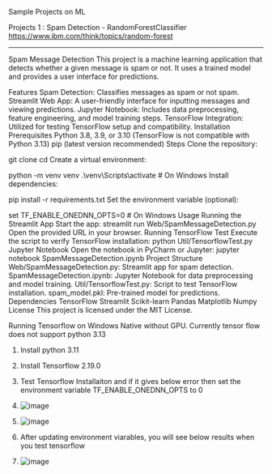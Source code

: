 Sample Projects on ML

Projects 1 : Spam Detection - RandomForestClassifier https://www.ibm.com/think/topics/random-forest

<hr></hr>
Spam Message Detection
This project is a machine learning application that detects whether a given message is spam or not. It uses a trained model and provides a user interface for predictions.


Features
Spam Detection: Classifies messages as spam or not spam.
Streamlit Web App: A user-friendly interface for inputting messages and viewing predictions.
Jupyter Notebook: Includes data preprocessing, feature engineering, and model training steps.
TensorFlow Integration: Utilized for testing TensorFlow setup and compatibility.
Installation
Prerequisites
Python 3.8, 3.9, or 3.10 (TensorFlow is not compatible with Python 3.13)
pip (latest version recommended)
Steps
Clone the repository:


git clone <repository-url>
cd <repository-folder>
Create a virtual environment:


python -m venv venv
.\venv\Scripts\activate  # On Windows
Install dependencies:


pip install -r requirements.txt
Set the environment variable (optional):


set TF_ENABLE_ONEDNN_OPTS=0  # On Windows
Usage
Running the Streamlit App
Start the app:
streamlit run Web/SpamMessageDetection.py
Open the provided URL in your browser.
Running TensorFlow Test
Execute the script to verify TensorFlow installation:
python Util/TensorflowTest.py
Jupyter Notebook
Open the notebook in PyCharm or Jupyter:
jupyter notebook SpamMessageDetection.ipynb
Project Structure
Web/SpamMessageDetection.py: Streamlit app for spam detection.
SpamMessageDetection.ipynb: Jupyter Notebook for data preprocessing and model training.
Util/TensorflowTest.py: Script to test TensorFlow installation.
spam_model.pkl: Pre-trained model for predictions.
Dependencies
TensorFlow
Streamlit
Scikit-learn
Pandas
Matplotlib
Numpy
License
This project is licensed under the MIT License.



Running Tensorflow on Windows Native without GPU. Currently tensor flow does not support python 3.13

1. Install python 3.11
2. Install Tensorflow 2.19.0
3. Test Tensorflow Installaiton and if it gives below error then set the environment variable TF_ENABLE_ONEDNN_OPTS to 0
4. ![image](https://github.com/user-attachments/assets/ca1b2f4e-8458-4a3d-8608-e86218f87393)

5. ![image](https://github.com/user-attachments/assets/50cd8438-bc52-43d8-a7be-6fee8e9467bc)
6. After updating environment viarables, you will see below results when you test tensorflow
7. ![image](https://github.com/user-attachments/assets/81b02a56-89f2-4147-8fec-128bb815d70a)

